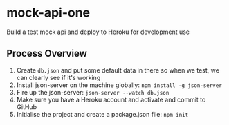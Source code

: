# mock-api-one

Build a test mock api and deploy to Heroku for development use

## Process Overview

1. Create `db.json` and put some default data in there so when we test, we can clearly see if it's working
2. Install json-server on the machine globally: `npm install -g json-server`
3. Fire up the json-server: `json-server --watch db.json`
4. Make sure you have a Heroku account and activate and commit to GitHub
5. Initialise the project and create a package.json file: `npm init`
